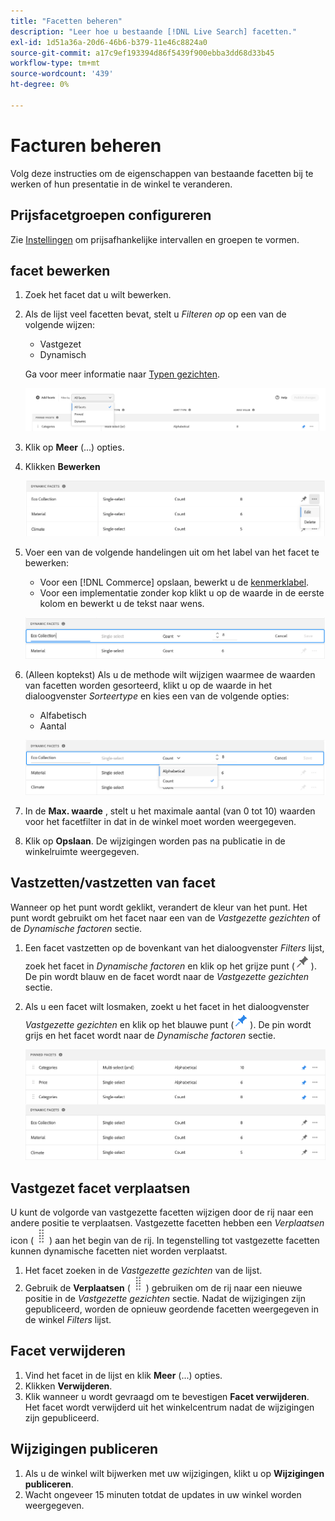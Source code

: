 ```yaml
---
title: "Facetten beheren"
description: "Leer hoe u bestaande [!DNL Live Search] facetten."
exl-id: 1d51a36a-20d6-46b6-b379-11e46c8824a0
source-git-commit: a17c9ef193394d86f5439f900ebba3dd68d33b45
workflow-type: tm+mt
source-wordcount: '439'
ht-degree: 0%

---
```


# Facturen beheren

Volg deze instructies om de eigenschappen van bestaande facetten bij te werken of hun presentatie in de winkel te veranderen.

## Prijsfacetgroepen configureren

Zie [Instellingen](settings.md) om prijsafhankelijke intervallen en groepen te vormen.

## facet bewerken

1. Zoek het facet dat u wilt bewerken.
1. Als de lijst veel facetten bevat, stelt u *Filteren op* op een van de volgende wijzen:

   * Vastgezet
   * Dynamisch

   Ga voor meer informatie naar [Typen gezichten](facets-type.md).

   ![Filterfacetten](assets/facets-filter-by-cropped.png)

1. Klik op **Meer** (...) opties.
1. Klikken **Bewerken**

   ![Bewerkingsopties](assets/facet-edit-menu.png)

1. Voer een van de volgende handelingen uit om het label van het facet te bewerken:

   * Voor een [!DNL Commerce] opslaan, bewerkt u de [kenmerklabel](https://docs.magento.com/user-guide/stores/attributes-product.html).
   * Voor een implementatie zonder kop klikt u op de waarde in de eerste kolom en bewerkt u de tekst naar wens.

   ![Label bewerken](assets/facet-edit-label.png)

1. (Alleen koptekst) Als u de methode wilt wijzigen waarmee de waarden van facetten worden gesorteerd, klikt u op de waarde in het dialoogvenster *Sorteertype* en kies een van de volgende opties:

   * Alfabetisch
   * Aantal

   ![Aantal bewerken](assets/facets-edit-count.png)

1. In de **Max. waarde** , stelt u het maximale aantal (van 0 tot 10) waarden voor het facetfilter in dat in de winkel moet worden weergegeven.
1. Klik op **Opslaan**.
De wijzigingen worden pas na publicatie in de winkelruimte weergegeven.

## Vastzetten/vastzetten van facet

Wanneer op het punt wordt geklikt, verandert de kleur van het punt. Het punt wordt gebruikt om het facet naar een van de *Vastgezette gezichten* of de *Dynamische factoren* sectie.

1. Een facet vastzetten op de bovenkant van het dialoogvenster *Filters* lijst, zoek het facet in *Dynamische factoren* en klik op het grijze punt (![Vastzetten, kiezer](assets/btn-pin-gray.png)).
De pin wordt blauw en de facet wordt naar de *Vastgezette gezichten* sectie.
1. Als u een facet wilt losmaken, zoekt u het facet in het dialoogvenster *Vastgezette gezichten* en klik op het blauwe punt (![Vastzetten, kiezer](assets/btn-pin-blue.png)).
De pin wordt grijs en het facet wordt naar de *Dynamische factoren* sectie.

   ![Vastgezette en dynamische facetten](assets/facets-pinned-unpinned.png)

## Vastgezet facet verplaatsen

U kunt de volgorde van vastgezette facetten wijzigen door de rij naar een andere positie te verplaatsen. Vastgezette facetten hebben een *Verplaatsen* icon (![Selector verplaatsen](assets/btn-move.png)) aan het begin van de rij. In tegenstelling tot vastgezette facetten kunnen dynamische facetten niet worden verplaatst.

1. Het facet zoeken in de *Vastgezette gezichten* van de lijst.
1. Gebruik de **Verplaatsen** (![Selector verplaatsen](assets/btn-move.png)) gebruiken om de rij naar een nieuwe positie in de *Vastgezette gezichten* sectie.
Nadat de wijzigingen zijn gepubliceerd, worden de opnieuw geordende facetten weergegeven in de winkel *Filters* lijst.

## Facet verwijderen

1. Vind het facet in de lijst en klik **Meer** (...) opties.
1. Klikken **Verwijderen**.
1. Klik wanneer u wordt gevraagd om te bevestigen **Facet verwijderen**.
Het facet wordt verwijderd uit het winkelcentrum nadat de wijzigingen zijn gepubliceerd.

## Wijzigingen publiceren

1. Als u de winkel wilt bijwerken met uw wijzigingen, klikt u op **Wijzigingen publiceren**.
1. Wacht ongeveer 15 minuten totdat de updates in uw winkel worden weergegeven.
